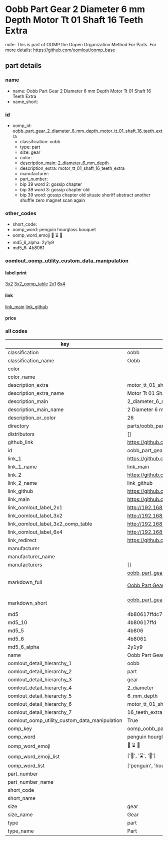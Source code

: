 # Oobb Part Gear 2 Diameter 6 mm Depth Motor Tt 01 Shaft 16 Teeth Extra  

note: This is part of OOMP the Oopen Organization Method For Parts. For more details: https://github.com/oomlout/oomp_base

##  part details
  







### name
* name: Oobb Part Gear 2 Diameter 6 mm Depth Motor Tt 01 Shaft 16 Teeth Extra
* name_short: 
### id
* oomp_id: oobb_part_gear_2_diameter_6_mm_depth_motor_tt_01_shaft_16_teeth_extra
  * classification: oobb
  * type: part
  * size: gear
  * color: 
  * description_main: 2_diameter_6_mm_depth
  * description_extra: motor_tt_01_shaft_16_teeth_extra
  * manufacturer: 
  * part_number: 
  * bip 39 word 2: gossip chapter
  * bip 39 word 3: gossip chapter old
  * bip 39 word: gossip chapter old situate sheriff abstract another shuffle zero magnet scan again

### other_codes
* short_code: 
* oomp_word: penguin hourglass bouquet
* oomp_word_emoji :penguin: :hourglass: :bouquet:
* md5_6_alpha: 2y1y9
* md5_6: 4b8061






### oomlout_oomp_utility_custom_data_manipulation
#### label print
[3x2](http://192.168.1.245:1112/?label=oomp%202y1y9)
[3x2_oomp_table](http://192.168.1.108:1112/?label=oomp%202y1y9)
[2x1](http://192.168.1.242:1112/?label=oomp%202y1y9)
[6x4](http://192.168.1.55:1112/?label=oomp%202y1y9)    

#### link

[link_main](https://github.com/oomlout/oomlout_oomp_version_1_messy/tree/main/parts/oobb_part_gear_2_diameter_6_mm_depth_motor_tt_01_shaft_16_teeth_extra) [link_github](https://github.com/oomlout/oomlout_oomp_version_1_messy/tree/main/parts/oobb_part_gear_2_diameter_6_mm_depth_motor_tt_01_shaft_16_teeth_extra)                             

#### price







### all codes 
| key | value |  
| --- | --- |  
| classification | oobb |  
| classification_name | Oobb |  
| color |  |  
| color_name |  |  
| description_extra | motor_tt_01_shaft_16_teeth_extra |  
| description_extra_name | Motor Tt 01 Shaft 16 Teeth Extra |  
| description_main | 2_diameter_6_mm_depth |  
| description_main_name | 2 Diameter 6 mm Depth |  
| description_or_color | 26 |  
| directory | parts/oobb_part_gear_2_diameter_6_mm_depth_motor_tt_01_shaft_16_teeth_extra |  
| distributors | [] |  
| github_link | https://github.com/oomlout/oomlout_oomp_part_src/tree/main/parts/oobb_part_gear_2_diameter_6_mm_depth_motor_tt_01_shaft_16_teeth_extra |  
| id | oobb_part_gear_2_diameter_6_mm_depth_motor_tt_01_shaft_16_teeth_extra |  
| link_1 | https://github.com/oomlout/oomlout_oomp_version_1_messy/tree/main/parts/oobb_part_gear_2_diameter_6_mm_depth_motor_tt_01_shaft_16_teeth_extra |  
| link_1_name | link_main |  
| link_2 | https://github.com/oomlout/oomlout_oomp_version_1_messy/tree/main/parts/oobb_part_gear_2_diameter_6_mm_depth_motor_tt_01_shaft_16_teeth_extra |  
| link_2_name | link_github |  
| link_github | https://github.com/oomlout/oomlout_oomp_version_1_messy/tree/main/parts/oobb_part_gear_2_diameter_6_mm_depth_motor_tt_01_shaft_16_teeth_extra |  
| link_main | https://github.com/oomlout/oomlout_oomp_version_1_messy/tree/main/parts/oobb_part_gear_2_diameter_6_mm_depth_motor_tt_01_shaft_16_teeth_extra |  
| link_oomlout_label_2x1 | http://192.168.1.242:1112/?label=oomp%202y1y9 |  
| link_oomlout_label_3x2 | http://192.168.1.245:1112/?label=oomp%202y1y9 |  
| link_oomlout_label_3x2_oomp_table | http://192.168.1.108:1112/?label=oomp%202y1y9 |  
| link_oomlout_label_6x4 | http://192.168.1.55:1112/?label=oomp%202y1y9 |  
| link_redirect | https://github.com/oomlout/oomlout_oomp_version_1_messy/tree/main/parts/oobb_part_gear_2_diameter_6_mm_depth_motor_tt_01_shaft_16_teeth_extra |  
| manufacturer |  |  
| manufacturer_name |  |  
| manufacturers | [] |  
| markdown_full | [oobb_part_gear_2_diameter_6_mm_depth_motor_tt_01_shaft_16_teeth_extra](none)<br>[](none)<br>[Oobb Part Gear 2 Diameter 6 Mm Depth Motor Tt 01 Shaft 16 Teeth Extra](none)<br><br> |  
| markdown_short | [oobb_part_gear_2_diameter_6_mm_depth_motor_tt_01_shaft_16_teeth_extra](none)<br><br> |  
| md5 | 4b80617ffdc7613003e2cc9b34099b27 |  
| md5_10 | 4b80617ffd |  
| md5_5 | 4b806 |  
| md5_6 | 4b8061 |  
| md5_6_alpha | 2y1y9 |  
| name | Oobb Part Gear 2 Diameter 6 mm Depth Motor Tt 01 Shaft 16 Teeth Extra |  
| oomlout_detail_hierarchy_1 | oobb |  
| oomlout_detail_hierarchy_2 | part |  
| oomlout_detail_hierarchy_3 | gear |  
| oomlout_detail_hierarchy_4 | 2_diameter |  
| oomlout_detail_hierarchy_5 | 6_mm_depth |  
| oomlout_detail_hierarchy_6 | motor_tt_01_shaft |  
| oomlout_detail_hierarchy_7 | 16_teeth_extra |  
| oomlout_oomp_utility_custom_data_manipulation | True |  
| oomp_key | oomp_oobb_part_gear_2_diameter_6_mm_depth_motor_tt_01_shaft_16_teeth_extra |  
| oomp_word | penguin hourglass bouquet |  
| oomp_word_emoji | :penguin: :hourglass: :bouquet: |  
| oomp_word_emoji_list | [':penguin:', ':hourglass:', ':bouquet:'] |  
| oomp_word_list | ['penguin', 'hourglass', 'bouquet'] |  
| part_number |  |  
| part_number_name |  |  
| short_code |  |  
| short_name |  |  
| size | gear |  
| size_name | Gear |  
| type | part |  
| type_name | Part |  
